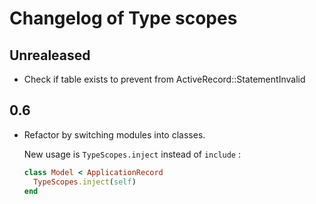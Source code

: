 # Changelog of Type scopes

## Unrealeased

- Check if table exists to prevent from ActiveRecord::StatementInvalid

## 0.6

- Refactor by switching modules into classes.

  New usage is `TypeScopes.inject` instead of `include` :

  ```ruby
  class Model < ApplicationRecord
    TypeScopes.inject(self)
  end
  ```
